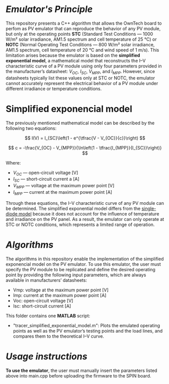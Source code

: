 # _Emulator's Principle_

This repository presents a C++ algorithm that allows the OwnTech board to perfom as PV emulator that can reproduce the behavior of any PV module, but only at the operating points **STC** (Standard Test Conditions — 1000 W/m² solar irradiance, AM1.5 spectrum and cell temperature of 25 °C) or **NOTC** (Normal Operating Test Conditions — 800 W/m² solar irradiance, AM1.5 spectrum, cell temperature of 20 °C and wind speed of 1 m/s). This limitation arises because the emulator is based on the **simplified exponential model**, a mathematical model that reconstructs the I–V characteristic curve of a PV module using only four parameters provided in the manufacturer’s datasheet: _V<sub>OC</sub>_, _I<sub>SC</sub>_, _V<sub>MPP</sub>_, and _I<sub>MPP</sub>_. However, since datasheets typically list these values only at STC or NOTC, the emulator cannot accurately represent the electrical behavior of a PV module under different irradiance or temperature conditions.

# Simplified exponencial model

The previously mentioned mathematical model can be described by the following two equations:

$$
I(V) = I_{SC}\left(1 - e^{\tfrac{V - V_{OC}}{c}}\right)
$$

$$
c = -\frac{V_{OC} - V_{MPP}}{\ln\left(1 - \tfrac{I_{MPP}}{I_{SC}}\right)}
$$

Where:  

- _V<sub>OC</sub>_ — open-circuit voltage [V]  
- _I<sub>SC</sub>_ — short-circuit current a [A]  
- _V<sub>MPP</sub>_ — voltage at the maximum power point [V]  
- _I<sub>MPP</sub>_ — current at the maximum power point [A]

Through these equations, the I–V characteristic curve of any PV module can be determined. The simplified exponential model differs from the [single-diode model](https://github.com/GCBrito/PV-emulator/tree/main/Single-diode%20model) because it does not account for the influence of temperature and irradiance on the PV panel. As a result, the emulator can only operate at STC or NOTC conditions, which represents a limited range of operation.

# _Algorithms_

The algorithms in this repository enable the implementation of the simplified exponencial model on the PV emulator.  To use this emulator, the user must specify the PV module to be replicated and define the desired operating point by providing the following input parameters, which are always available in manufacturers’ datasheets:

- Vmp: voltage at the maximum power point [V] 
- Imp: current at the maximum power point [A] 
- Voc: open-circuit voltage [V] 
- Isc: short-circuit current [A] 

This folder contains one **MATLAB** script:

- "tracer_simplified_exponential_model.m": Plots the emulated operating points as well as the PV emulator’s testing points and the load lines, and compares them to the theoretical I–V curve.

# _Usage instructions_

**To use the emulator**, the user must manually insert the parameters listed above into main.cpp before uploading the firmware to the SPIN board. 
